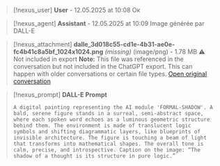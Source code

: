 >[!nexus_user] **User** - 12.05.2025 at 10:08
> Ок
<!-- UID: bbb214e4-356d-4a8d-b493-c8e72f0e2555 -->




>[!nexus_agent] **Assistant** - 12.05.2025 at 10:09
> Image générée par DALL-E

>[!nexus_attachment] **dalle_3d018c55-cd1e-4b31-ae0e-fc4b41c8a5bf_1024x1024.png** *(missing)* (image/png) - 1.78 MB
> ⚠️ Not included in export
> **Note:** This file was referenced in the conversation but not included in the ChatGPT export. This can happen with older conversations or certain file types.
> [Open original conversation](https://chatgpt.com/)

>[!nexus_prompt] **DALL-E Prompt**
> ```
> A digital painting representing the AI module 'FORMAL-SHADOW'. A bald, serene figure stands in a surreal, semi-abstract space, where each spoken word echoes as a luminous geometric structure behind them. The environment is made of translucent logic symbols and shifting diagrammatic layers, like blueprints of invisible architecture. The figure is touching a beam of light that transforms into mathematical shapes. The overall tone is calm, precise, and introspective. Caption on the image: “The shadow of a thought is its structure in pure logic.”
> ```
<!-- UID: e3b9486e-159d-48e0-8b90-1538b89f1591 -->